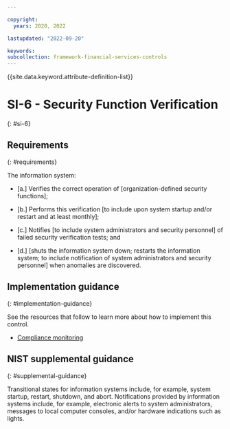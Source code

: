```yaml
---

copyright:
  years: 2020, 2022

lastupdated: "2022-09-20"

keywords: 
subcollection: framework-financial-services-controls
---
```


{{site.data.keyword.attribute-definition-list}}

# SI-6 - Security Function Verification
{: #si-6}

## Requirements
{: #requirements}

The information system:

- \[a.\] Verifies the correct operation of [organization-defined security functions];

- \[b.\] Performs this verification [to include upon system startup and/or restart and at least monthly];

- \[c.\] Notifies [to include system administrators and security personnel] of failed security verification tests; and

- \[d.\] [shuts the information system down; restarts the information system; to include notification of system administrators and security personnel] when anomalies are discovered.

## Implementation guidance
{: #implementation-guidance}

See the resources that follow to learn more about how to implement this control.

- [Compliance monitoring](/docs/framework-financial-services?topic=framework-financial-services-shared-monitoring-compliance)

## NIST supplemental guidance
{: #supplemental-guidance}

Transitional states for information systems include, for example, system startup, restart, shutdown, and abort. Notifications provided by information systems include, for example, electronic alerts to system administrators, messages to local computer consoles, and/or hardware indications such as lights.

